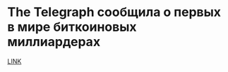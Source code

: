 # The Telegraph сообщила о первых в мире биткоиновых миллиардерах



[LINK](https://varlamov.ru/2683849.html)